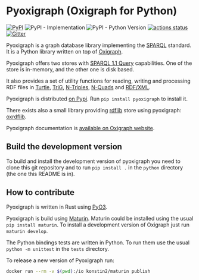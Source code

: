 Pyoxigraph (Oxigraph for Python)
================================

[![PyPI](https://img.shields.io/pypi/v/pyoxigraph)](https://pypi.org/project/pyoxigraph/)
![PyPI - Implementation](https://img.shields.io/pypi/implementation/pyoxigraph)
![PyPI - Python Version](https://img.shields.io/pypi/pyversions/pyoxigraph)
[![actions status](https://github.com/oxigraph/oxigraph/workflows/build/badge.svg)](https://github.com/oxigraph/oxigraph/actions)
[![Gitter](https://badges.gitter.im/oxigraph/community.svg)](https://gitter.im/oxigraph/community?utm_source=badge&utm_medium=badge&utm_campaign=pr-badge)

Pyoxigraph is a graph database library implementing the [SPARQL](https://www.w3.org/TR/sparql11-overview/) standard.
It is a Python library written on top of [Oxigraph](https://github.com/oxigraph/oxigraph).
 
Pyoxigraph offers two stores with [SPARQL 1.1 Query](https://www.w3.org/TR/sparql11-query/) capabilities.
One of the store is in-memory, and the other one is disk based.

It also provides a set of utility functions for reading, writing and processing RDF files in
[Turtle](https://www.w3.org/TR/turtle/), 
[TriG](https://www.w3.org/TR/trig/), 
[N-Triples](https://www.w3.org/TR/n-triples/),
[N-Quads](https://www.w3.org/TR/n-quads/) and
[RDF/XML](https://www.w3.org/TR/rdf-syntax-grammar/).

Pyoxigraph is distributed [on Pypi](https://pypi.org/project/pyoxigraph/).
Run `pip install pyoxigraph` to install it.

There exists also a small library providing [rdflib](https://rdflib.readthedocs.io) store using pyoxigraph: [oxrdflib](https://github.com/oxigraph/oxrdflib).

Pyoxigraph documentation is [available on Oxigraph website](https://oxigraph.org/pyoxigraph/).

## Build the development version

To build and install the development version of pyoxigraph you need to clone this git repository
and to run `pip install .` in the `python` directory (the one this README is in).


## How to contribute

Pyoxigraph is written in Rust using [PyO3](https://github.com/PyO3/pyo3).

Pyoxigraph is build using [Maturin](https://github.com/PyO3/maturin).
Maturin could be installed using the usual `pip install maturin`.
To install a development version of Oxigraph just run `maturin develop`.

The Python bindings tests are written in Python.
To run them use the usual `python -m unittest` in the `tests` directory.

To release a new version of Pyoxigraph run:
```bash
docker run --rm -v $(pwd):/io konstin2/maturin publish
```
